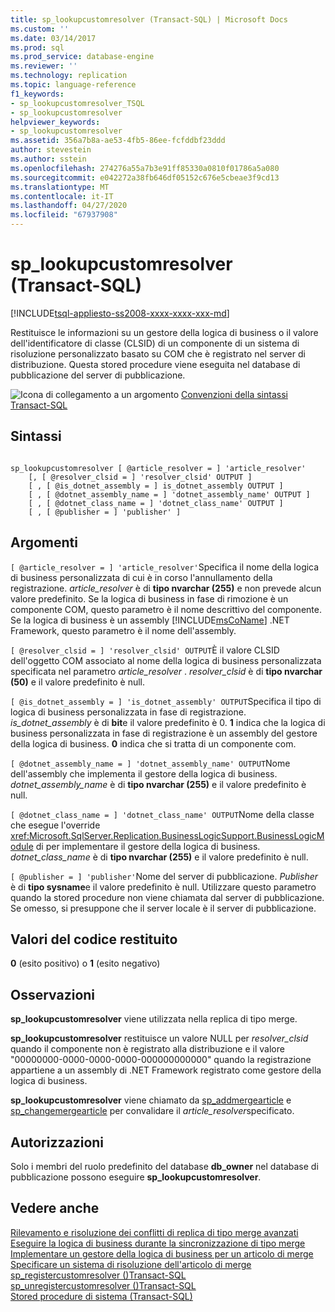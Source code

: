```yaml
---
title: sp_lookupcustomresolver (Transact-SQL) | Microsoft Docs
ms.custom: ''
ms.date: 03/14/2017
ms.prod: sql
ms.prod_service: database-engine
ms.reviewer: ''
ms.technology: replication
ms.topic: language-reference
f1_keywords:
- sp_lookupcustomresolver_TSQL
- sp_lookupcustomresolver
helpviewer_keywords:
- sp_lookupcustomresolver
ms.assetid: 356a7b8a-ae53-4fb5-86ee-fcfddbf23ddd
author: stevestein
ms.author: sstein
ms.openlocfilehash: 274276a55a7b3e91ff85330a0810f01786a5a080
ms.sourcegitcommit: e042272a38fb646df05152c676e5cbeae3f9cd13
ms.translationtype: MT
ms.contentlocale: it-IT
ms.lasthandoff: 04/27/2020
ms.locfileid: "67937908"
---
```

# <a name="sp_lookupcustomresolver-transact-sql"></a>sp_lookupcustomresolver (Transact-SQL)
[!INCLUDE[tsql-appliesto-ss2008-xxxx-xxxx-xxx-md](../../includes/tsql-appliesto-ss2008-xxxx-xxxx-xxx-md.md)]

  Restituisce le informazioni su un gestore della logica di business o il valore dell'identificatore di classe (CLSID) di un componente di un sistema di risoluzione personalizzato basato su COM che è registrato nel server di distribuzione. Questa stored procedure viene eseguita nel database di pubblicazione del server di pubblicazione.  
  
 ![Icona di collegamento a un argomento](../../database-engine/configure-windows/media/topic-link.gif "Icona di collegamento a un argomento") [Convenzioni della sintassi Transact-SQL](../../t-sql/language-elements/transact-sql-syntax-conventions-transact-sql.md)  
  
## <a name="syntax"></a>Sintassi  
  
```  
  
sp_lookupcustomresolver [ @article_resolver = ] 'article_resolver'   
    [, [ @resolver_clsid = ] 'resolver_clsid' OUTPUT ]  
    [ , [ @is_dotnet_assembly = ] is_dotnet_assembly OUTPUT ]  
    [ , [ @dotnet_assembly_name = ] 'dotnet_assembly_name' OUTPUT ]  
    [ , [ @dotnet_class_name = ] 'dotnet_class_name' OUTPUT ]  
    [ , [ @publisher = ] 'publisher' ]  
```  
  
## <a name="arguments"></a>Argomenti  
`[ @article_resolver = ] 'article_resolver'`Specifica il nome della logica di business personalizzata di cui è in corso l'annullamento della registrazione. *article_resolver* è di **tipo nvarchar (255)** e non prevede alcun valore predefinito. Se la logica di business in fase di rimozione è un componente COM, questo parametro è il nome descrittivo del componente. Se la logica di business è un assembly [!INCLUDE[msCoName](../../includes/msconame-md.md)] .NET Framework, questo parametro è il nome dell'assembly.  
  
`[ @resolver_clsid = ] 'resolver_clsid' OUTPUT`È il valore CLSID dell'oggetto COM associato al nome della logica di business personalizzata specificata nel parametro *article_resolver* . *resolver_clsid* è di **tipo nvarchar (50)** e il valore predefinito è null.  
  
`[ @is_dotnet_assembly = ] 'is_dotnet_assembly' OUTPUT`Specifica il tipo di logica di business personalizzata in fase di registrazione. *is_dotnet_assembly* è di **bit**e il valore predefinito è 0. **1** indica che la logica di business personalizzata in fase di registrazione è un assembly del gestore della logica di business. **0** indica che si tratta di un componente com.  
  
`[ @dotnet_assembly_name = ] 'dotnet_assembly_name' OUTPUT`Nome dell'assembly che implementa il gestore della logica di business. *dotnet_assembly_name* è di **tipo nvarchar (255)** e il valore predefinito è null.  
  
`[ @dotnet_class_name = ] 'dotnet_class_name' OUTPUT`Nome della classe che esegue l'override <xref:Microsoft.SqlServer.Replication.BusinessLogicSupport.BusinessLogicModule> di per implementare il gestore della logica di business. *dotnet_class_name* è di **tipo nvarchar (255)** e il valore predefinito è null.  
  
`[ @publisher = ] 'publisher'`Nome del server di pubblicazione. *Publisher* è di **tipo sysname**e il valore predefinito è null. Utilizzare questo parametro quando la stored procedure non viene chiamata dal server di pubblicazione. Se omesso, si presuppone che il server locale è il server di pubblicazione.  
  
## <a name="return-code-values"></a>Valori del codice restituito  
 **0** (esito positivo) o **1** (esito negativo)  
  
## <a name="remarks"></a>Osservazioni  
 **sp_lookupcustomresolver** viene utilizzata nella replica di tipo merge.  
  
 **sp_lookupcustomresolver** restituisce un valore NULL per *resolver_clsid* quando il componente non è registrato alla distribuzione e il valore "00000000-0000-0000-0000-000000000000" quando la registrazione appartiene a un assembly di .NET Framework registrato come gestore della logica di business.  
  
 **sp_lookupcustomresolver** viene chiamato da [sp_addmergearticle](../../relational-databases/system-stored-procedures/sp-addmergearticle-transact-sql.md) e [sp_changemergearticle](../../relational-databases/system-stored-procedures/sp-changemergearticle-transact-sql.md) per convalidare il *article_resolver*specificato.  
  
## <a name="permissions"></a>Autorizzazioni  
 Solo i membri del ruolo predefinito del database **db_owner** nel database di pubblicazione possono eseguire **sp_lookupcustomresolver**.  
  
## <a name="see-also"></a>Vedere anche  
 [Rilevamento e risoluzione dei conflitti di replica di tipo merge avanzati](../../relational-databases/replication/merge/advanced-merge-replication-conflict-detection-and-resolution.md)   
 [Eseguire la logica di business durante la sincronizzazione di tipo merge](../../relational-databases/replication/merge/execute-business-logic-during-merge-synchronization.md)   
 [Implementare un gestore della logica di business per un articolo di merge](../../relational-databases/replication/implement-a-business-logic-handler-for-a-merge-article.md)   
 [Specificare un sistema di risoluzione dell'articolo di merge](../../relational-databases/replication/publish/specify-a-merge-article-resolver.md)   
 [sp_registercustomresolver &#40;&#41;Transact-SQL](../../relational-databases/system-stored-procedures/sp-registercustomresolver-transact-sql.md)   
 [sp_unregistercustomresolver &#40;&#41;Transact-SQL](../../relational-databases/system-stored-procedures/sp-unregistercustomresolver-transact-sql.md)   
 [Stored procedure di sistema &#40;Transact-SQL&#41;](../../relational-databases/system-stored-procedures/system-stored-procedures-transact-sql.md)  
  
  
